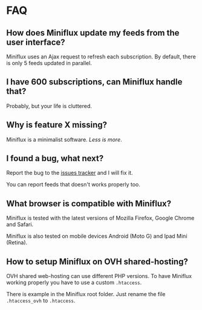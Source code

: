FAQ
===

How does Miniflux update my feeds from the user interface?
----------------------------------------------------------

Miniflux uses an Ajax request to refresh each subscription.
By default, there is only 5 feeds updated in parallel.

I have 600 subscriptions, can Miniflux handle that?
---------------------------------------------------

Probably, but your life is cluttered.

Why is feature X missing?
------------------------------------------------------

Miniflux is a minimalist software. _Less is more_.

I found a bug, what next?
-------------------------

Report the bug to the [issues tracker](https://github.com/miniflux/miniflux/issues) and I will fix it.

You can report feeds that doesn't works properly too.

What browser is compatible with Miniflux?
-----------------------------------------

Miniflux is tested with the latest versions of Mozilla Firefox, Google Chrome and Safari.

Miniflux is also tested on mobile devices Android (Moto G) and Ipad Mini (Retina).

How to setup Miniflux on OVH shared-hosting?
--------------------------------------------

OVH shared web-hosting can use different PHP versions.
To have Miniflux working properly you have to use a custom `.htaccess`.

There is example in the Miniflux root folder. Just rename the file `.htaccess_ovh` to `.htaccess`.
